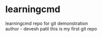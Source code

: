 # learningcmd
learningcmd repo for git demonstration
<br>
author - devesh patil this is my first git repo
